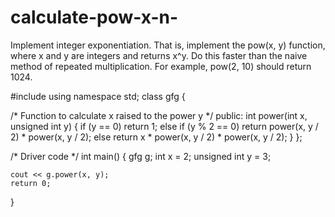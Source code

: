 # calculate-pow-x-n-
Implement integer exponentiation. That is, implement the pow(x, y) function, where x and y are integers and returns x^y.  Do this faster than the naive method of repeated multiplication.  For example, pow(2, 10) should return 1024.

#include<iostream> 
using namespace std; 
class gfg 
{ 
      
/* Function to calculate x raised to the power y */
public: 
int power(int x, unsigned int y) 
{ 
    if (y == 0) 
        return 1; 
    else if (y % 2 == 0) 
        return power(x, y / 2) * power(x, y / 2); 
    else
        return x * power(x, y / 2) * power(x, y / 2); 
} 
}; 
  
/* Driver code */
int main() 
{ 
    gfg g; 
    int x = 2; 
    unsigned int y = 3; 
  
    cout << g.power(x, y); 
    return 0; 
} 
